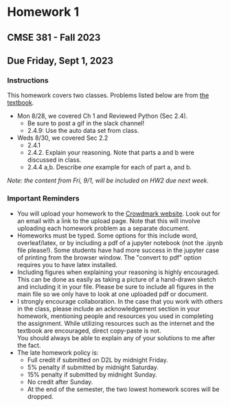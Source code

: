 # Homework 1

## CMSE 381 - Fall 2023

## Due Friday, Sept 1, 2023

### Instructions

This homework covers two classes. Problems listed below are from [the textbook](https://www.statlearning.com/).

- Mon 8/28, we covered Ch 1 and Reviewed Python (Sec 2.4).
  - Be sure to post a gif in the slack channel!
  - 2.4.9: Use the auto data set from class.
- Weds 8/30, we covered Sec 2.2
  - 2.4.1
  - 2.4.2. Explain your reasoning. Note that parts a and b were discussed in class.
  - 2.4.4 a,b. Describe *one* example for each of part a, and b.

*Note: the content from Fri, 9/1, will be included on HW2 due next week.*

### Important Reminders

- You will upload your homework to the [Crowdmark website](crowdmark.com). Look out for an email with a link to the upload page. Note that this will involve uploading each homework problem as a separate document.
- Homeworks must be typed. Some options for this include word, overleaf/latex, or by including a pdf of a jupyter notebook (not the .ipynb file please!). Some students have had more success in the jupyter case of printing from the browser window.  The "convert to pdf" option requires you to have latex installed.
- Including figures when explaining your reasoning is highly encouraged.  This can be done as easily as taking a picture of a hand-drawn sketch and including it in your file. Please be sure to include all figures in the main file so we only have to look at one uploaded pdf or document.
- I strongly encourage collaboration.  In the case that you work with others in the class, please include an acknowledgement section in your homework, mentioning people and resources you used in completing the assignment. While utilizing resources such as the internet and the textbook are encouraged, direct copy-paste is not.  
You should always be able to explain any of your solutions to me after the fact.
- The late homework policy is:
  - Full credit if submitted on D2L by midnight Friday.
  - 5% penalty if submitted by midnight Saturday.
  - 15% penalty if submitted by midnight Sunday.
  - No credit after Sunday.
  - At the end of the semester, the two lowest homework scores will be dropped.
